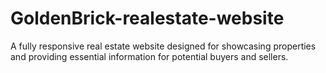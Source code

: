# GoldenBrick-realestate-website
A fully responsive real estate website designed for showcasing properties and providing essential information for potential buyers and sellers.
